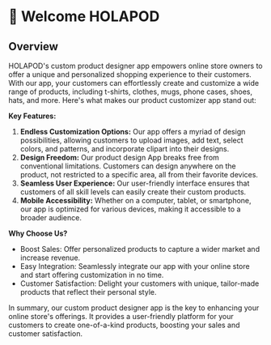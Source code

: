 # 👋 Welcome HOLAPOD

## Overview

HOLAPOD's custom product designer app empowers online store owners to offer a unique and personalized shopping experience to their customers. With our app, your customers can effortlessly create and customize a wide range of products, including t-shirts, clothes, mugs, phone cases, shoes, hats, and more. Here's what makes our product customizer app stand out:

**Key Features:**

1. **Endless Customization Options:** Our app offers a myriad of design possibilities, allowing customers to upload images, add text, select colors, and patterns, and incorporate clipart into their designs.
2. **Design Freedom:** Our product design App breaks free from conventional limitations. Customers can design anywhere on the product, not restricted to a specific area, all from their favorite devices.
3. **Seamless User Experience:** Our user-friendly interface ensures that customers of all skill levels can easily create their custom products.
4. **Mobile Accessibility:** Whether on a computer, tablet, or smartphone, our app is optimized for various devices, making it accessible to a broader audience.



**Why Choose Us?**

* Boost Sales: Offer personalized products to capture a wider market and increase revenue.
* Easy Integration: Seamlessly integrate our app with your online store and start offering customization in no time.
* Customer Satisfaction: Delight your customers with unique, tailor-made products that reflect their personal style.

In summary, our custom product designer app is the key to enhancing your online store's offerings. It provides a user-friendly platform for your customers to create one-of-a-kind products, boosting your sales and customer satisfaction.
